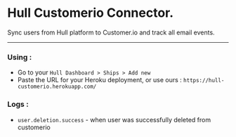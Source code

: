 # Hull Customerio Connector.

Sync users from Hull platform to Customer.io and track all email events.

---

### Using :

- Go to your `Hull Dashboard > Ships > Add new`
- Paste the URL for your Heroku deployment, or use ours : `https://hull-customerio.herokuapp.com/`

### Logs :
- `user.deletion.success` - when user was successfully deleted from customerio
